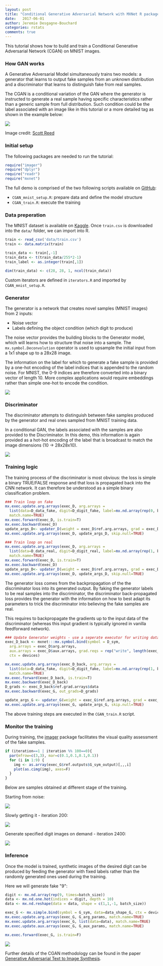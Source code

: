 ```yaml
---
layout: post
title: "Conditional Generative Adversarial Network with MXNet R package"
date:   2017-06-01
author: Jeremie Desgagne-Bouchard
categories: rstats
comments: true
---
```


This tutorial shows how to build and train a Conditional Generative Adversarial Network (CGAN) on MNIST images. 

### How GAN works

A Generative Adversarial Model simultaneously trains two models: a generator that learns to output fake samples from an unknown distribution and a discriminator that learns to distinguish fake from real samples. 

The CGAN is a conditional variation of the GAN where the generator is instructed to generate a real sample having specific characteristics rather than a generic sample from full distribution. Such condition could be the label associated with an image like in this tutorial or a more detailed tag as shown in the example below: 

![](https://raw.githubusercontent.com/dmlc/web-data/master/mxnet/blog_R_cgan/cgan_network.jpg)

Image credit: [Scott Reed](https://github.com/reedscot/icml2016)

### Initial setup

The following packages are needed to run the tutorial: 

```r
require("imager")
require("dplyr")
require("readr")
require("mxnet")
```

The full demo is comprised of the two following scripts available on [GitHub](https://github.com/dmlc/mxnet/tree/master/example/gan/CGAN_mnist_R): 

- `CGAN_mnist_setup.R`: prepare data and define the model structure
- `CGAN_train.R`: execute the training

### Data preperation

The MNIST dataset is available on [Kaggle](https://www.kaggle.com/c/digit-recognizer/data). Once `train.csv` is downloaded into the `data/` folder, we can import into R.  

```r
train <- read_csv('data/train.csv')
train <- data.matrix(train)

train_data <- train[,-1]
train_data <- t(train_data/255*2-1)
train_label <- as.integer(train[,1])

dim(train_data) <- c(28, 28, 1, ncol(train_data))
```

Custom iterators are defined in `iterators.R` and imported by `CGAN_mnist_setup.R`. 

### Generator 

The generator is a network that creates novel samples (MNIST images) from 2 inputs:  
- Noise vector  
- Labels defining the object condition (which digit to produce)

The noise vector provides the building blocks to the Generator model, which will learns how to structure that noise into a sample. The `mx.symbol.Deconvolution` operator is used to upsample the initial input from a 1x1 shape up to a 28x28 image. 

The information on the label for which to generate a fake sample is provided by a one-hot encoding of the label indices that is appended to the random noise. For MNIST, the 0-9 indices are therefore converted into a binary vector of length 10. More complex applications would require embeddings rather than simple one-hot to encode the condition. 


![](https://raw.githubusercontent.com/dmlc/web-data/master/mxnet/blog_R_cgan/Generator.png)

### Discriminator

The discriminator attempts to distinguish between fake samples produced by the generator and real ones sampled from MNIST training data. 

In a conditional GAN, the labels associated with the samples are also provided to the Discriminator. In this demo, this information is again provided as a hot-hot encoding of the label that is broadcast to match the image dimensions (10 -> 28x28x10). 

![](https://raw.githubusercontent.com/dmlc/web-data/master/mxnet/blog_R_cgan/Discriminator.png)

### Training logic

The training process of the discriminator is most obvious: the loss is simple a binary TRUE/FALSE response and that loss is propagated back into the CNN network. It can therefore be understood as a simple binary classification problem. 

```r
### Train loop on fake
mx.exec.update.arg.arrays(exec_D, arg.arrays = 
  list(data=D_data_fake, digit=D_digit_fake, label=mx.nd.array(rep(0, batch_size))), 
  match.name=TRUE)
mx.exec.forward(exec_D, is.train=T)
mx.exec.backward(exec_D)
update_args_D<- updater_D(weight = exec_D$ref.arg.arrays, grad = exec_D$ref.grad.arrays)
mx.exec.update.arg.arrays(exec_D, update_args_D, skip.null=TRUE)

### Train loop on real
mx.exec.update.arg.arrays(exec_D, arg.arrays = 
  list(data=D_data_real, digit=D_digit_real, label=mx.nd.array(rep(1, batch_size))), 
  match.name=TRUE)
mx.exec.forward(exec_D, is.train=T)
mx.exec.backward(exec_D)
update_args_D<- updater_D(weight = exec_D$ref.arg.arrays, grad = exec_D$ref.grad.arrays)
mx.exec.update.arg.arrays(exec_D, update_args_D, skip.null=TRUE)
```

The generator loss comes from the backpropagation of the the discriminator loss into its generated output. By faking the generator labels to be real samples into the discriminator, the discriminator back-propagated loss provides the generator with the information on how to best adapt its parameters to trick the discriminator into believing the fake samples are real. 

This requires to backpropagate the gradients up to the input data of the discriminator (whereas this input gradient is typically ignored in vanilla feedforward network).  

```r
### Update Generator weights - use a seperate executor for writing data gradients
exec_D_back <- mxnet:::mx.symbol.bind(symbol = D_sym, 
  arg.arrays = exec_D$arg.arrays, 
  aux.arrays = exec_D$aux.arrays, grad.reqs = rep("write", length(exec_D$arg.arrays)), 
  ctx = devices)

mx.exec.update.arg.arrays(exec_D_back, arg.arrays = 
  list(data=D_data_fake, digit=D_digit_fake, label=mx.nd.array(rep(1, batch_size))), 
  match.name=TRUE)
mx.exec.forward(exec_D_back, is.train=T)
mx.exec.backward(exec_D_back)
D_grads <- exec_D_back$ref.grad.arrays$data
mx.exec.backward(exec_G, out_grads=D_grads)

update_args_G <- updater_G(weight = exec_G$ref.arg.arrays, grad = exec_G$ref.grad.arrays)
mx.exec.update.arg.arrays(exec_G, update_args_G, skip.null=TRUE)
```

The above training steps are executed in the `CGAN_train.R` script. 

### Monitor the training

During training, the [imager](http://dahtah.github.io/imager/) package facilitates the visual quality assessment of the fake samples. 

```r
if (iteration==1 | iteration %% 100==0){
  par(mfrow=c(3,3), mar=c(0.1,0.1,0.1,0.1))
  for (i in 1:9) {
    img <- as.array(exec_G$ref.outputs$G_sym_output)[,,,i]
    plot(as.cimg(img), axes=F)
  }
}
```

Below are samples obtained at different stage of the training.

Starting from noise: 

![](https://raw.githubusercontent.com/dmlc/web-data/master/mxnet/blog_R_cgan/CGAN_1.png)

Slowly getting it - iteration 200: 

![](https://raw.githubusercontent.com/dmlc/web-data/master/mxnet/blog_R_cgan/CGAN_200.png)

Generate specified digit images on demand - iteration 2400: 

![](https://raw.githubusercontent.com/dmlc/web-data/master/mxnet/blog_R_cgan/CGAN_2400.png)

### Inference

Once the model is trained, synthetic images of the desired digit can be produced by feeding the generator with fixed labels rather than the randomly generated ones used during the training. 

Here we will generate fake "9": 

```r
digit <- mx.nd.array(rep(9, times=batch_size))
data <- mx.nd.one.hot(indices = digit, depth = 10)
data <- mx.nd.reshape(data = data, shape = c(1,1,-1, batch_size))

exec_G <- mx.simple.bind(symbol = G_sym, data=data_shape_G, ctx = devices, grad.req = "null")
mx.exec.update.arg.arrays(exec_G, G_arg_params, match.name=TRUE)
mx.exec.update.arg.arrays(exec_G, list(data=data), match.name=TRUE)
mx.exec.update.aux.arrays(exec_G, G_aux_params, match.name=TRUE)

mx.exec.forward(exec_G, is.train=F)
```

![](https://raw.githubusercontent.com/dmlc/web-data/master/mxnet/blog_R_cgan/CGAN_infer_9.png)

Further details of the CGAN methodology can be found in the paper [Generative Adversarial Text to Image Synthesis](https://arxiv.org/abs/1605.05396). 

